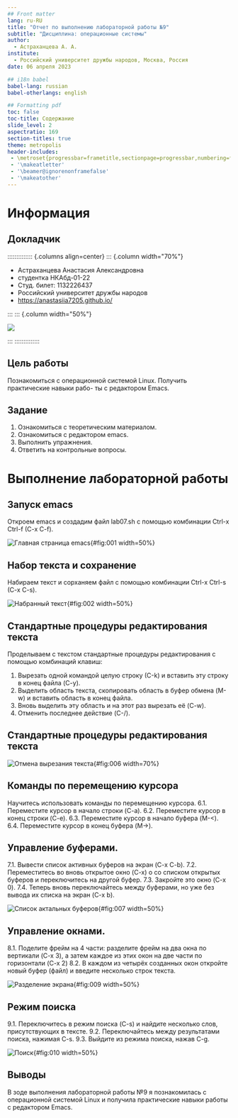 ```yaml
---
## Front matter
lang: ru-RU
title: "Отчет по выполнению лабораторной работы №9"
subtitle: "Дисциплина: операционные системы"
author:
  - Астраханцева А. А.
institute:
  - Российский университет дружбы народов, Москва, Россия
date: 06 апреля 2023

## i18n babel
babel-lang: russian
babel-otherlangs: english

## Formatting pdf
toc: false
toc-title: Содержание
slide_level: 2
aspectratio: 169
section-titles: true
theme: metropolis
header-includes:
 - \metroset{progressbar=frametitle,sectionpage=progressbar,numbering=fraction}
 - '\makeatletter'
 - '\beamer@ignorenonframefalse'
 - '\makeatother'
---
```


# Информация

## Докладчик

:::::::::::::: {.columns align=center}
::: {.column width="70%"}

  * Астраханцева Анастасия Александровна
  * студентка НКАбд-01-22
  * Студ. билет: 1132226437
  * Российский университет дружбы народов
  * <https://anastasiia7205.github.io/>

:::
::: {.column width="50%"}

![](./image/nastya.jpg)

:::
::::::::::::::

## Цель работы


Познакомиться с операционной системой Linux. Получить практические навыки рабо-
ты с редактором Emacs.


## Задание

1. Ознакомиться с теоретическим материалом.
2. Ознакомиться с редактором emacs.
3. Выполнить упражнения.
4. Ответить на контрольные вопросы.

# Выполнение лабораторной работы


## Запуск emacs

Откроем emacs и создадим файл lab07.sh с помощью комбинации Ctrl-x Ctrl-f (C-x C-f).

![Главная страница emacs](image/2.png){#fig:001 width=50%}

## Набор текста и сохранение

Набираем текст и сорханяем файл с помощью комбинации Ctrl-x Ctrl-s (C-x C-s).

![Набранный текст](image/3.png){#fig:002 width=50%}

## Стандартные процедуры редактирования текста

Проделываем с текстом стандартные процедуры редактирования с помощью комбинаций клавиш:

1. Вырезать одной командой целую строку (С-k) и вставить эту строку в конец файла (C-y).
2. Выделить область текста, скопировать область в буфер обмена (M-w) и вставить область в конец файла.
3. Вновь выделить эту область и на этот раз вырезать её (C-w).
4. Отменить последнее действие (C-/).

## Стандартные процедуры редактирования текста

![Отмена вырезания текста](image/8.png){#fig:006 width=70%}

## Команды по перемещению курсора

Научитесь использовать команды по перемещению курсора.
6.1. Переместите курсор в начало строки (C-a).
6.2. Переместите курсор в конец строки (C-e).
6.3. Переместите курсор в начало буфера (M-<).
6.4. Переместите курсор в конец буфера (M->).



## Управление буферами.

7.1. Вывести список активных буферов на экран (C-x C-b).
7.2. Переместитесь во вновь открытое окно (C-x) o со списком открытых буферов
и переключитесь на другой буфер.
7.3. Закройте это окно (C-x 0).
7.4. Теперь вновь переключайтесь между буферами, но уже без вывода их списка на
экран (C-x b).

![Список актальных буферов](image/9.png){#fig:007 width=50%}




## Управление окнами.
 
8.1. Поделите фрейм на 4 части: разделите фрейм на два окна по вертикали (C-x 3),
а затем каждое из этих окон на две части по горизонтали (C-x 2)
8.2. В каждом из четырёх созданных окон откройте новый буфер (файл) и введите
несколько строк текста.

![Разделение экрана](image/11.png){#fig:009 width=50%}

## Режим поиска

9.1. Переключитесь в режим поиска (C-s) и найдите несколько слов, присутствующих
в тексте.
9.2. Переключайтесь между результатами поиска, нажимая C-s.
9.3. Выйдите из режима поиска, нажав C-g.

![Поиск](image/12.png){#fig:010 width=50%}

## Выводы

В зоде выполнения лабораторной работы №9 я познакомилась с операционной системой Linux и получила практические навыки работы с редактором Emacs.






